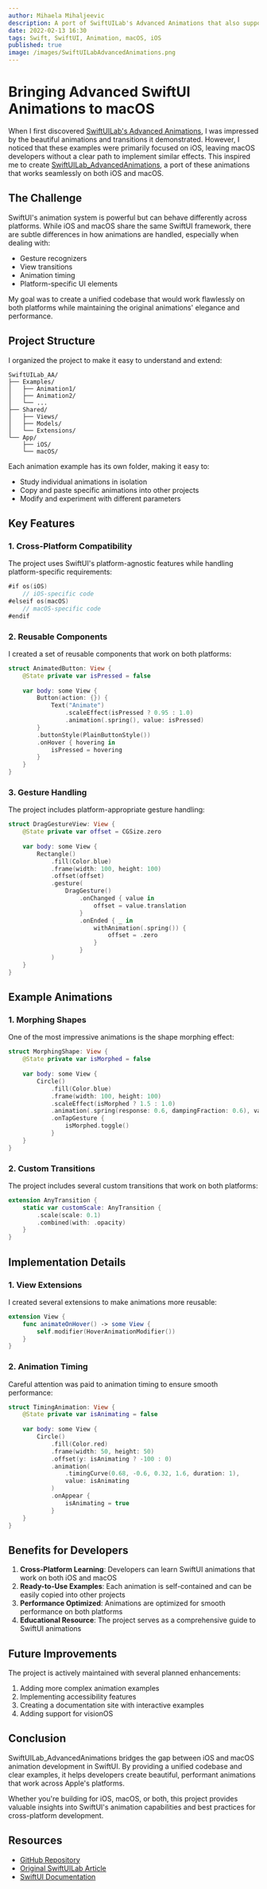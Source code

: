 ```yaml
---
author: Mihaela Mihaljeevic
description: A port of SwiftUILab's Advanced Animations that also supports macOS
date: 2022-02-13 16:30
tags: Swift, SwiftUI, Animation, macOS, iOS
published: true
image: /images/SwiftUILabAdvancedAnimations.png
---
```


# Bringing Advanced SwiftUI Animations to macOS

When I first discovered [SwiftUILab's Advanced Animations](https://swiftui-lab.com/advanced-animations/), I was impressed by the beautiful animations and transitions it demonstrated. However, I noticed that these examples were primarily focused on iOS, leaving macOS developers without a clear path to implement similar effects. This inspired me to create [SwiftUILab_AdvancedAnimations](https://github.com/mihaelamj/SwiftUILab_AdvancedAnimations), a port of these animations that works seamlessly on both iOS and macOS.

## The Challenge

SwiftUI's animation system is powerful but can behave differently across platforms. While iOS and macOS share the same SwiftUI framework, there are subtle differences in how animations are handled, especially when dealing with:

- Gesture recognizers
- View transitions
- Animation timing
- Platform-specific UI elements

My goal was to create a unified codebase that would work flawlessly on both platforms while maintaining the original animations' elegance and performance.

## Project Structure

I organized the project to make it easy to understand and extend:

```
SwiftUILab_AA/
├── Examples/
│   ├── Animation1/
│   ├── Animation2/
│   └── ...
├── Shared/
│   ├── Views/
│   ├── Models/
│   └── Extensions/
└── App/
    ├── iOS/
    └── macOS/
```

Each animation example has its own folder, making it easy to:
- Study individual animations in isolation
- Copy and paste specific animations into other projects
- Modify and experiment with different parameters

## Key Features

### 1. Cross-Platform Compatibility

The project uses SwiftUI's platform-agnostic features while handling platform-specific requirements:

```swift
#if os(iOS)
    // iOS-specific code
#elseif os(macOS)
    // macOS-specific code
#endif
```

### 2. Reusable Components

I created a set of reusable components that work on both platforms:

```swift
struct AnimatedButton: View {
    @State private var isPressed = false
    
    var body: some View {
        Button(action: {}) {
            Text("Animate")
                .scaleEffect(isPressed ? 0.95 : 1.0)
                .animation(.spring(), value: isPressed)
        }
        .buttonStyle(PlainButtonStyle())
        .onHover { hovering in
            isPressed = hovering
        }
    }
}
```

### 3. Gesture Handling

The project includes platform-appropriate gesture handling:

```swift
struct DragGestureView: View {
    @State private var offset = CGSize.zero
    
    var body: some View {
        Rectangle()
            .fill(Color.blue)
            .frame(width: 100, height: 100)
            .offset(offset)
            .gesture(
                DragGesture()
                    .onChanged { value in
                        offset = value.translation
                    }
                    .onEnded { _ in
                        withAnimation(.spring()) {
                            offset = .zero
                        }
                    }
            )
    }
}
```

## Example Animations

### 1. Morphing Shapes

One of the most impressive animations is the shape morphing effect:

```swift
struct MorphingShape: View {
    @State private var isMorphed = false
    
    var body: some View {
        Circle()
            .fill(Color.blue)
            .frame(width: 100, height: 100)
            .scaleEffect(isMorphed ? 1.5 : 1.0)
            .animation(.spring(response: 0.6, dampingFraction: 0.6), value: isMorphed)
            .onTapGesture {
                isMorphed.toggle()
            }
    }
}
```

### 2. Custom Transitions

The project includes several custom transitions that work on both platforms:

```swift
extension AnyTransition {
    static var customScale: AnyTransition {
        .scale(scale: 0.1)
        .combined(with: .opacity)
    }
}
```

## Implementation Details

### 1. View Extensions

I created several extensions to make animations more reusable:

```swift
extension View {
    func animateOnHover() -> some View {
        self.modifier(HoverAnimationModifier())
    }
}
```

### 2. Animation Timing

Careful attention was paid to animation timing to ensure smooth performance:

```swift
struct TimingAnimation: View {
    @State private var isAnimating = false
    
    var body: some View {
        Circle()
            .fill(Color.red)
            .frame(width: 50, height: 50)
            .offset(y: isAnimating ? -100 : 0)
            .animation(
                .timingCurve(0.68, -0.6, 0.32, 1.6, duration: 1),
                value: isAnimating
            )
            .onAppear {
                isAnimating = true
            }
    }
}
```

## Benefits for Developers

1. **Cross-Platform Learning**: Developers can learn SwiftUI animations that work on both iOS and macOS
2. **Ready-to-Use Examples**: Each animation is self-contained and can be easily copied into other projects
3. **Performance Optimized**: Animations are optimized for smooth performance on both platforms
4. **Educational Resource**: The project serves as a comprehensive guide to SwiftUI animations

## Future Improvements

The project is actively maintained with several planned enhancements:

1. Adding more complex animation examples
2. Implementing accessibility features
3. Creating a documentation site with interactive examples
4. Adding support for visionOS

## Conclusion

SwiftUILab_AdvancedAnimations bridges the gap between iOS and macOS animation development in SwiftUI. By providing a unified codebase and clear examples, it helps developers create beautiful, performant animations that work across Apple's platforms.

Whether you're building for iOS, macOS, or both, this project provides valuable insights into SwiftUI's animation capabilities and best practices for cross-platform development.

## Resources

- [GitHub Repository](https://github.com/mihaelamj/SwiftUILab_AdvancedAnimations)
- [Original SwiftUILab Article](https://swiftui-lab.com/advanced-animations/)
- [SwiftUI Documentation](https://developer.apple.com/documentation/swiftui) 
